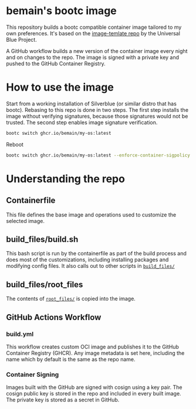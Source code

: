 # bemain's bootc image

This repository builds a bootc compatible container image tailored to my own preferences. It's based on the [image-temlate repo](https://github.com/ublue-os/image-template) by the Universal Blue Project.

A GitHub workflow builds a new version of the container image every night and on changes to the repo. The image is signed with a private key and pushed to the GitHub Container Registry.

# How to use the image

Start from a working installation of Silverblue (or similar distro that has bootc). Rebasing to this repo is done in two steps. The first step installs the image without verifying signatures, because those signatures would not be trusted. The second step enables image signature verification.

```bash
bootc switch ghcr.io/bemain/my-os:latest
```

Reboot

```bash
bootc switch ghcr.io/bemain/my-os:latest --enforce-container-sigpolicy
```

# Understanding the repo

## Containerfile

This file defines the base image and operations used to customize the selected image.

## build_files/build.sh

This bash script is run by the containerfile as part of the build process and does most of the customizations, including installing packages and modifying config files. It also calls out to other scripts in [`build_files/`](/build_files/)

## build_files/root_files

The contents of [`root_files/`](/build_files/root_files/) is copied into the image.

## GitHub Actions Workflow

### build.yml

This workflow creates custom OCI image and publishes it to the GitHub Container Registry (GHCR). Any image metadata is set here, including the name which by default is the same as the repo name.

### Container Signing

Images built with the GitHub are signed with cosign using a key pair. The cosign public key is stored in the repo and included in every built image. The private key is stored as a secret in GitHub.
